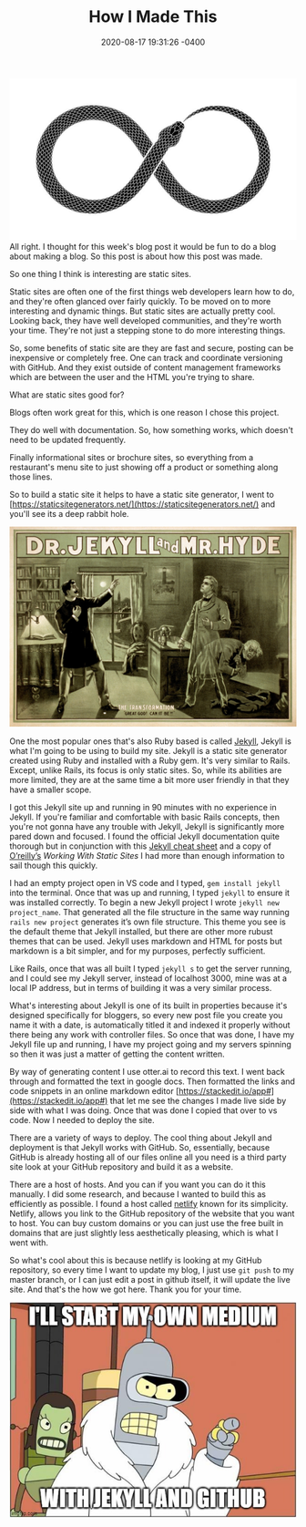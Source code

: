 ﻿---
layout: post
title:  "How I Made This"
date:   2020-08-17 19:31:26 -0400
categories: jekyll update
---

![My helpful screenshot](/assets/snake.jpg)
All right. I thought for this week's blog post it would be fun to do a blog about making a blog. So this post is about how this post was made. 

So one thing I think is interesting are static sites.

Static sites are often one of the first things web developers learn how to do, and they're often glanced over fairly quickly. To be moved on to more interesting and dynamic things. But static sites are actually pretty cool. Looking back, they have well developed communities, and they're worth your time. They're not just a stepping stone to do more interesting things.

So, some benefits of static site are they are fast and secure, posting can be inexpensive or completely free. One can track and coordinate versioning with GitHub. And they exist outside of content management frameworks which are between the user and the HTML you're trying to share.

What are static sites good for?

Blogs often work great for this, which is one reason I chose this project.

They do well with documentation. So, how something works, which doesn't need to be updated frequently.

Finally informational sites or brochure sites, so everything from a restaurant's menu site to just showing off a product or something along those lines.

So to build a static site it helps to have a static site generator, I went to [https://staticsitegenerators.net/](https://staticsitegenerators.net/) and you'll see its a deep rabbit hole.

![My helpful screenshot](/assets/screenshot.jpg)

One the most popular ones that's also Ruby based is called [Jekyll](https://jekyllrb.com/), Jekyll is what I'm going to be using to build my site. Jekyll is a static site generator created using Ruby and installed with a Ruby gem. It's very similar to Rails. Except, unlike Rails, its focus is only static sites. So, while its abilities are more limited, they are at the same time a bit more user friendly in that they have a smaller scope.

I got this Jekyll site up and running in 90 minutes with no experience in Jekyll. If you're familiar and comfortable with basic Rails concepts, then you're not gonna have any trouble with Jekyll, Jekyll is significantly more pared down and focused. I found the official Jekyll documentation quite thorough but in conjunction with this [Jekyll cheat sheet](https://learn.cloudcannon.com/jekyll-cheat-sheet/) and a copy of [O’reilly’s](https://www.oreilly.com/library/view/working-with-static/9781491960936/) *Working With Static Sites* I had more than enough information to sail though this quickly.  

I had an empty project open in VS code and I typed, `gem install jekyll` into the terminal. Once that was up and running, I typed `jekyll` to ensure it was installed correctly. To begin a new Jekyll project I wrote `jekyll new project_name`. That generated all the file structure in the same way running `rails new project` generates it’s own file structure. This theme you see is the default theme that Jekyll installed, but there are other more rubust themes that can be used. Jekyll uses markdown and HTML for posts but markdown is a bit simpler, and for my purposes, perfectly sufficient.

Like Rails, once that was all built I typed `jekyll s` to get the server running, and I could see my Jekyll server, instead of localhost 3000, mine was at a local IP address, but in terms of building it was a very similar process.

What's interesting about Jekyll is one of its built in properties because it's designed specifically for bloggers, so every new post file you create you name it with a date, is automatically titled it and indexed it properly without there being any work with controller files. So once that was done, I have my Jekyll file up and running, I have my project going and my servers spinning so then it was just a matter of getting the content written.

By way of generating content I use otter.ai to record this text. I went back through and formatted the text in google docs. Then formatted the links and code snippets in an online markdown editor [https://stackedit.io/app#](https://stackedit.io/app#) that let me see the changes I made live side by side with what I was doing. Once that was done I copied that over to vs code. Now I needed to deploy the site.

There are a variety of ways to deploy. The cool thing about Jekyll and deployment is that Jekyll works with GitHub. So, essentially, because GitHub is already hosting all of our files online all you need is a third party site look at your GitHub repository and build it as a website. 

There are a host of hosts. And you can if you want you can do it this manually. I did some research, and because I wanted to build this as efficiently as possible. I found a host called [netlify](https://www.netlify.com/) known for its simplicity. Netlify, allows you link to the GitHub repository of the website that you want to host. You can buy custom domains or you can just use the free built in domains that are just slightly less aesthetically pleasing, which is what I went with.

So what's cool about this is because netlify is looking at my GitHub repository, so every time I want to update my blog, I just use `git push` to my master branch, or I can just edit a post in github itself, it will update the live site. And that's the how we got here. Thank you for your time.

![My helpful screenshot](/assets/meme.jpg)

